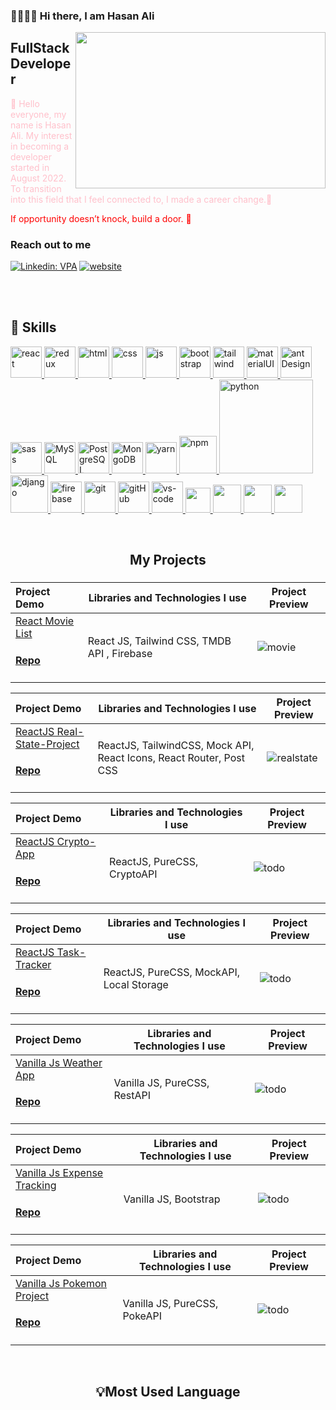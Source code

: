 ###   🙇‍♂️👋🏻 Hi there, I am Hasan Ali

<img src="https://media.giphy.com/media/3oEjHNdJf6ilveYXIc/giphy.gif" align="right" width="400" height="250">

## FullStack Developer
<font color="pink"> 🧐 Hello everyone, my name is Hasan Ali. My interest in becoming a developer started in August 2022. To transition into this field that I feel connected to, I made a career change.🚀 </font>

<font color="red"> If opportunity doesn’t knock, buiId a door. :muscle: </font>

### Reach out to me


[![Linkedin: VPA](https://img.shields.io/badge/linkedin-%230077B5.svg?&style=for-the-badge&logo=linkedin&logoColor=white)](https://www.linkedin.com/in/hasanalierk/)
[![website](https://img.shields.io/badge/gmail-f1f2f6.svg?&style=for-the-badge&logo=gmail&logoColor=red)](mailto:hasanalierk98@gmail.com)



<br />
<br />

## 🚀 Skills
<p>
<a href="#" target="_blank"> <img src="https://cdn.icon-icons.com/icons2/2415/PNG/512/react_original_wordmark_logo_icon_146375.png" alt="react" width="50"/> </a> 
<a href="#" target="_blank"> <img src="https://user-images.githubusercontent.com/25181517/187896150-cc1dcb12-d490-445c-8e4d-1275cd2388d6.png" alt="redux" width="50"/> </a> 
<a href="#" target="_blank"> <img src="https://www.svgrepo.com/show/353884/html-5.svg" alt="html" height="50"/> </a> 
<a href="#" target="_blank"> <img src="https://www.svgrepo.com/show/303263/css3-logo.svg" alt="css" height="50"/> </a> 
<a href="#" target="_blank"> <img src="https://cdn.icon-icons.com/icons2/2108/PNG/512/javascript_icon_130900.png" alt="js" height="50"/> </a> 
<a href="#" target="_blank"> <img src="https://user-images.githubusercontent.com/25181517/183898054-b3d693d4-dafb-4808-a509-bab54cf5de34.png" alt="bootstrap" height="50"/> </a> 
<a href="#" target="_blank"> <img src="https://user-images.githubusercontent.com/25181517/202896760-337261ed-ee92-4979-84c4-d4b829c7355d.png" alt="tailwind" height="50"/> </a> 
<a href="#" target="_blank"> <img src="https://user-images.githubusercontent.com/25181517/189716630-fe6c084c-6c66-43af-aa49-64c8aea4a5c2.png" alt="materialUI" height="50"/> </a> 
  <a href="#" target="_blank"> <img src="https://user-images.githubusercontent.com/25181517/190887795-99cb0921-e57f-430b-a111-e165deedaa36.png" alt="antDesign" height="50"/> </a> 
<a href="#" target="_blank"> <img src="https://user-images.githubusercontent.com/25181517/192158956-48192682-23d5-4bfc-9dfb-6511ade346bc.png" alt="sass" height="50"/> </a> 
<a href="#" target="_blank"> <img src="https://cdn.icon-icons.com/icons2/2415/PNG/512/mysql_original_wordmark_logo_icon_146417.png" alt="MySQL" height="50"/> </a> 
<a href="#" target="_blank"> <img src="https://www.vectorlogo.zone/logos/postgresql/postgresql-ar21.svg" alt="PostgreSQL" height="50"/> </a> 
<a href="#" target="_blank"> <img src="https://www.vectorlogo.zone/logos/mongodb/mongodb-ar21.svg" alt="MongoDB" height="50"/> </a> 
<a href="#" target="_blank"> <img src="https://user-images.githubusercontent.com/25181517/183049794-a3dfaddd-22ee-4ffe-b0b4-549ccd4879f9.png" alt="yarn" height="50"/> </a>
<a href="#" target="_blank"> <img src="https://user-images.githubusercontent.com/25181517/121401671-49102800-c959-11eb-9f6f-74d49a5e1774.png" alt="npm" height="60"/> </a> 
<a href="#" target="_blank"> <img src="https://www.python.org/static/img/python-logo.png" alt="python" width="150"/> </a>  
<a href="#" target="_blank"> <img src="https://cdn.icon-icons.com/icons2/2415/PNG/512/django_plain_logo_icon_146558.png" alt="django" height="60"/> </a> 
<a href="#" target="_blank"> <img src="https://user-images.githubusercontent.com/25181517/189716855-2c69ca7a-5149-4647-936d-780610911353.png" alt="firebase" height="50"/> </a> 
<a href="#" target="_blank"> <img src="https://www.vectorlogo.zone/logos/git-scm/git-scm-icon.svg" alt="git" height="50"/> </a> 
<a href="#" target="_blank"> <img src="https://www.svgrepo.com/show/349375/github.svg" alt="gitHub" height="50"/> </a> 
<a href="#" target="_blank"> <img src="https://user-images.githubusercontent.com/25181517/192108891-d86b6220-e232-423a-bf5f-90903e6887c3.png" alt="vs-code" height="50"/> </a> 
<a href="#" target="_blank"> <img src="https://user-images.githubusercontent.com/25181517/183912952-83784e94-629d-4c34-a961-ae2ae795b662.png" height="40"/> </a>
<a href="#" target="_blank"> <img src="https://www.svgrepo.com/show/354354/slack-icon.svg" height="45"/> </a>
  <a href="#" target="_blank"> <img src="https://user-images.githubusercontent.com/25181517/192109061-e138ca71-337c-4019-8d42-4792fdaa7128.png" height="45"/> </a>
    <a href="#" target="_blank"> <img src="https://user-images.githubusercontent.com/25181517/186884152-ae609cca-8cf1-4175-8d60-1ce1fa078ca2.png" height="45"/> </a>

</p>

<br />

<!--<div  align="center"> <img src="https://raw.githubusercontent.com/scriptex/github-contributions-snake/snake/github-contribution-grid-snake.svg" /></div>-->
<h2 align="center">My Projects</h2>

###

Project Demo       |Libraries and Technologies I use     |Project Preview   
:-------------------------|-------------------------|-------------------------
[React Movie List](https://movie-list-hasanalierk.netlify.app/) <h4>[Repo](https://github.com/hasanalierk/movie-list)</h4> | React JS, Tailwind CSS, TMDB API , Firebase |![movie](https://user-images.githubusercontent.com/118939050/227712524-b29658a8-bca3-4e8f-ab23-289fb963a51f.gif)

Project Demo       |Libraries and Technologies I use     |Project Preview   
:-------------------------|-------------------------|-------------------------
[ReactJS Real-State-Project](https://real-state-app-hasanalierk.netlify.app/) <h4>[Repo](https://github.com/hasanalierk/real-state)</h4> | ReactJS, TailwindCSS, Mock API, React Icons, React Router, Post CSS |![realstate](https://user-images.githubusercontent.com/118939050/229786405-40d66321-1288-4b09-a36c-69b0388955c8.gif)

Project Demo       |Libraries and Technologies I use     |Project Preview   
:-------------------------|-------------------------|-------------------------
[ReactJS Crypto-App](https://crypto-app-hasanalierk.netlify.app/) <h4>[Repo](https://github.com/hasanalierk/crypto-app-react)</h4> | ReactJS, PureCSS, CryptoAPI|![todo](https://user-images.githubusercontent.com/118939050/225421097-7930d2c0-914e-4afe-92a8-19d23ec526c7.gif)

Project Demo       |Libraries and Technologies I use     |Project Preview   
:-------------------------|-------------------------|-------------------------
[ReactJS Task-Tracker](https://task-tracker-hasanalierk.netlify.app/) <h4>[Repo](https://github.com/hasanalierk/task-tracker)</h4> | ReactJS, PureCSS, MockAPI, Local Storage |![todo](https://user-images.githubusercontent.com/118939050/225419257-fc287166-bdbd-4b53-97a5-50d005a549a2.gif)

Project Demo       |Libraries and Technologies I use     |Project Preview   
:-------------------------|-------------------------|-------------------------
[Vanilla Js Weather App](https://hasanalierk.github.io/Weather-App/) <h4>[Repo](https://github.com/hasanalierk/Weather-App)</h4> | Vanilla JS, PureCSS, RestAPI |![todo](https://user-images.githubusercontent.com/118939050/225414631-9236ac7e-43b8-471a-aa46-27e6388fde5a.gif)


Project Demo       |Libraries and Technologies I use     |Project Preview   
:-------------------------|-------------------------|-------------------------
[Vanilla Js Expense Tracking](https://hasanalierk.github.io/Gider-Takip/) <h4>[Repo](https://github.com/hasanalierk/Gider-Takip)</h4> | Vanilla JS, Bootstrap |![todo](https://user-images.githubusercontent.com/118939050/225411975-5ce5bee7-573c-4585-938c-640e2b6908a2.gif)

Project Demo       |Libraries and Technologies I use     |Project Preview   
:-------------------------|-------------------------|-------------------------
[Vanilla Js Pokemon Project](https://hasanalierk.github.io/Pokemon-Project/) <h4>[Repo](https://github.com/hasanalierk/Pokemon-Project)</h4> | Vanilla JS, PureCSS, PokeAPI |![todo](https://user-images.githubusercontent.com/118939050/225416804-ff9ea42c-8ef8-4c67-9986-331623c087e3.gif)












<br>

<h2 align="center">💡Most Used Language</h2>
<div  align="center">
<br/>
<img
     src="https://github-readme-stats.vercel.app/api?username=hasanalierk&theme=blue-green"
     alt=""
     /> </br></br></br>
<img
     src="https://github-readme-stats.vercel.app/api/top-langs/?username=hasanalierk&theme=blue-green"
     alt=""
     /> <br/>
</div>






